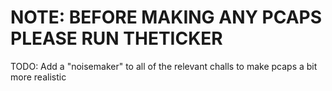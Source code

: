 # NOTE: BEFORE MAKING ANY PCAPS PLEASE RUN THETICKER

TODO: Add a "noisemaker" to all of the relevant challs to make pcaps a bit more realistic
